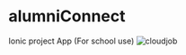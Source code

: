# alumniConnect
Ionic project App (For school use)
![cloudjob](https://github.com/xlllxllx/alumniConnect/assets/52228522/2cd7d293-d025-4ada-aec6-269555a0cfb5)
